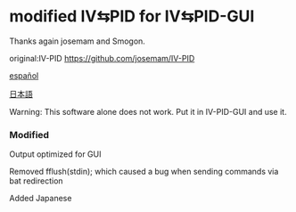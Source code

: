 # modified IV⇆PID for IV⇆PID-GUI
Thanks again josemam and Smogon.

original:IV-PID https://github.com/josemam/IV-PID

[español](README-es.md)

[日本語](README-jp.md)

Warning: This software alone does not work. Put it in IV-PID-GUI and use it.
### Modified
Output optimized for GUI

Removed fflush(stdin); which caused a bug when sending commands via bat redirection

Added Japanese
